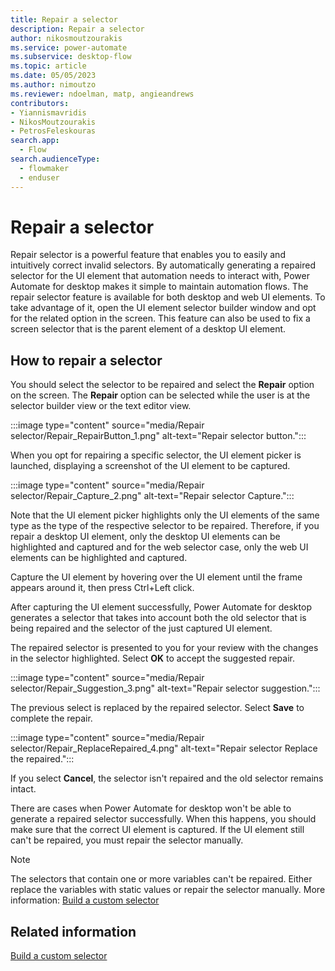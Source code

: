 ```yaml
---
title: Repair a selector
description: Repair a selector
author: nikosmoutzourakis
ms.service: power-automate
ms.subservice: desktop-flow
ms.topic: article
ms.date: 05/05/2023
ms.author: nimoutzo
ms.reviewer: ndoelman, matp, angieandrews
contributors:
- Yiannismavridis
- NikosMoutzourakis
- PetrosFeleskouras
search.app: 
  - Flow
search.audienceType: 
  - flowmaker
  - enduser
---
```

# Repair a selector

Repair selector is a powerful feature that enables you to easily and intuitively correct invalid selectors. By automatically generating a repaired selector for the UI element that automation needs to interact with, Power Automate for desktop makes it simple to maintain automation flows. The repair selector feature is available for both desktop and web UI elements. To take advantage of it, open the UI element selector builder window and opt for the related option in the screen. This feature can also be used to fix a screen selector that is the parent element of a desktop UI element.

## How to repair a selector

You should select the selector to be repaired and select the **Repair** option on the screen.  The **Repair** option can be selected while the user is at the selector builder view or the text editor view.

:::image type="content" source="media/Repair selector/Repair_RepairButton_1.png" alt-text="Repair selector button.":::

When you opt for repairing a specific selector, the UI element picker is launched, displaying a screenshot of the UI element to be captured.  

:::image type="content" source="media/Repair selector/Repair_Capture_2.png" alt-text="Repair selector Capture.":::

Note that the UI element picker highlights only the UI elements of the same type as the type of the respective selector to be repaired. Therefore, if you repair a desktop UI element, only the desktop UI elements can be highlighted and captured and for the web selector case, only the web UI elements can be highlighted and captured.

Capture the UI element by hovering over the UI element until the frame appears around it, then press Ctrl+Left click.  

After capturing the UI element successfully, Power Automate for desktop generates a selector that takes into account both the old selector that is being repaired and the selector of the just captured UI element.

The repaired selector is presented to you for your review with the changes in the selector highlighted. Select **OK** to accept the suggested repair.

:::image type="content" source="media/Repair selector/Repair_Suggestion_3.png" alt-text="Repair selector suggestion."::: 

The previous select is replaced by the repaired selector. Select **Save** to complete the repair.

:::image type="content" source="media/Repair selector/Repair_ReplaceRepaired_4.png" alt-text="Repair selector Replace the repaired.":::

If you select **Cancel**, the selector isn't repaired and the old selector remains intact.

There are cases when Power Automate for desktop won't be able to generate a repaired selector successfully. When this happens, you should make sure that the correct UI element is captured. If the UI element still can't be repaired, you must repair the selector manually. 

> [!NOTE]
> The selectors that contain one or more variables can't be repaired. Either replace the variables with static values or repair the selector manually. More information: [Build a custom selector](build-custom-selectors.md)

## Related information

[Build a custom selector](build-custom-selectors.md)
